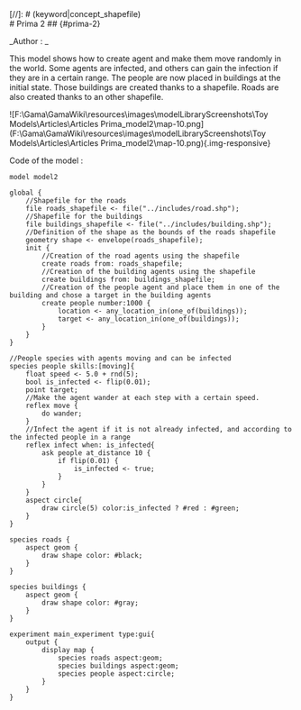 [//]: # (keyword|concept_skill)
<div class='gama-keyword-style' id ='291_0_101_concept-skill'></div>
[//]: # (keyword|concept_shapefile)
<div class='gama-keyword-style' id ='291_1_99_concept-shapefile'></div>
# Prima 2 ## {#prima-2}


_Author : _

This model shows how to create agent and make them move randomly in the world. Some agents are infected, and others can gain the infection if they are in a certain range. The people are now placed in buildings at the initial state. Those buildings are created thanks to a shapefile. Roads are also created thanks to an other shapefile.


![F:\Gama\GamaWiki\resources\images\modelLibraryScreenshots\Toy Models\Articles\Articles Prima_model2\map-10.png](F:\Gama\GamaWiki\resources\images\modelLibraryScreenshots\Toy Models\Articles\Articles Prima_model2\map-10.png){.img-responsive}

Code of the model : 

```
model model2 
 
global {
	//Shapefile for the roads
	file roads_shapefile <- file("../includes/road.shp");
	//Shapefile for the buildings
	file buildings_shapefile <- file("../includes/building.shp");
	//Definition of the shape as the bounds of the roads shapefile
	geometry shape <- envelope(roads_shapefile);
	init {
		//Creation of the road agents using the shapefile
		create roads from: roads_shapefile;
		//Creation of the building agents using the shapefile
		create buildings from: buildings_shapefile;
		//Creation of the people agent and place them in one of the building and chose a target in the building agents
		create people number:1000 {
			location <- any_location_in(one_of(buildings));
			target <- any_location_in(one_of(buildings));
		}
	}
}

//People species with agents moving and can be infected
species people skills:[moving]{		
	float speed <- 5.0 + rnd(5);
	bool is_infected <- flip(0.01);
	point target;
	//Make the agent wander at each step with a certain speed.
	reflex move {
		do wander;
	}
	//Infect the agent if it is not already infected, and according to the infected people in a range
	reflex infect when: is_infected{
		ask people at_distance 10 {
			if flip(0.01) {
				is_infected <- true;
			}
		}
	}
	aspect circle{
		draw circle(5) color:is_infected ? #red : #green;
	}
}

species roads {
	aspect geom {
		draw shape color: #black;
	}
}

species buildings {
	aspect geom {
		draw shape color: #gray;
	}
}

experiment main_experiment type:gui{
	output {
		display map {
			species roads aspect:geom;
			species buildings aspect:geom;
			species people aspect:circle;			
		}
	}
}
```
